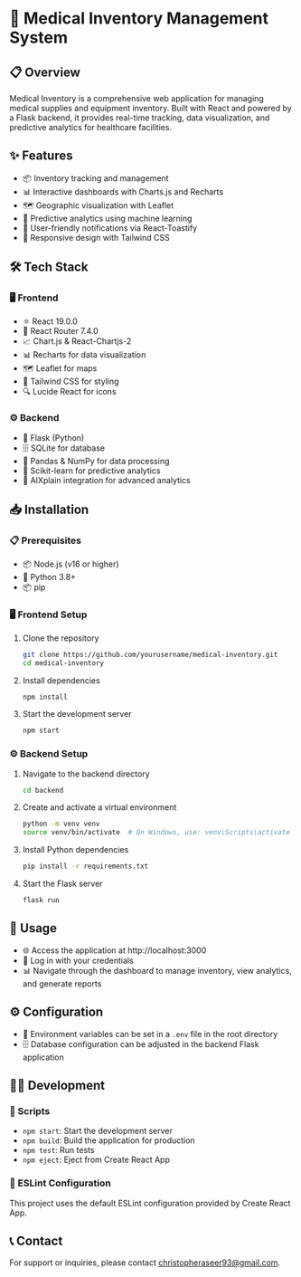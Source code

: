 # 🏥 Medical Inventory Management System

## 📋 Overview
Medical Inventory is a comprehensive web application for managing medical supplies and equipment inventory. Built with React and powered by a Flask backend, it provides real-time tracking, data visualization, and predictive analytics for healthcare facilities.

## ✨ Features
- 📦 Inventory tracking and management
- 📊 Interactive dashboards with Charts.js and Recharts
- 🗺️ Geographic visualization with Leaflet
- 🧠 Predictive analytics using machine learning
- 🔔 User-friendly notifications via React-Toastify
- 📱 Responsive design with Tailwind CSS

## 🛠️ Tech Stack
### 🖥️ Frontend
- ⚛️ React 19.0.0
- 🧭 React Router 7.4.0
- 📈 Chart.js & React-Chartjs-2
- 📊 Recharts for data visualization
- 🗺️ Leaflet for maps
- 🎨 Tailwind CSS for styling
- 🔍 Lucide React for icons

### ⚙️ Backend
- 🐍 Flask (Python)
- 🗄️ SQLite for database
- 🐼 Pandas & NumPy for data processing
- 🔬 Scikit-learn for predictive analytics
- 🤖 AIXplain integration for advanced analytics

## 📥 Installation

### 📋 Prerequisites
- 📦 Node.js (v16 or higher)
- 🐍 Python 3.8+
- 📦 pip

### 🖥️ Frontend Setup
1. Clone the repository
   ```bash
   git clone https://github.com/yourusername/medical-inventory.git
   cd medical-inventory
   ```

2. Install dependencies
   ```bash
   npm install
   ```

3. Start the development server
   ```bash
   npm start
   ```

### ⚙️ Backend Setup
1. Navigate to the backend directory
   ```bash
   cd backend
   ```

2. Create and activate a virtual environment
   ```bash
   python -m venv venv
   source venv/bin/activate  # On Windows, use: venv\Scripts\activate
   ```

3. Install Python dependencies
   ```bash
   pip install -r requirements.txt
   ```

4. Start the Flask server
   ```bash
   flask run
   ```

## 🚀 Usage
- 🌐 Access the application at http://localhost:3000
- 🔑 Log in with your credentials
- 📊 Navigate through the dashboard to manage inventory, view analytics, and generate reports

## ⚙️ Configuration
- 🔧 Environment variables can be set in a `.env` file in the root directory
- 🗄️ Database configuration can be adjusted in the backend Flask application

## 👩‍💻 Development
### 📜 Scripts
- `npm start`: Start the development server
- `npm build`: Build the application for production
- `npm test`: Run tests
- `npm eject`: Eject from Create React App

### 🧹 ESLint Configuration
This project uses the default ESLint configuration provided by Create React App.

## 📞 Contact
For support or inquiries, please contact christopheraseer93@gmail.com.
